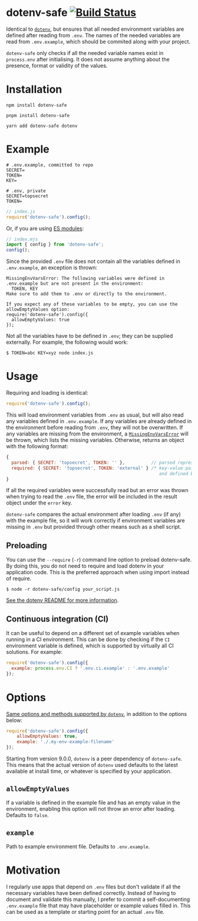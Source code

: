 # dotenv-safe [![Build Status](https://github.com/rolodato/dotenv-safe/actions/workflows/node.js.yml/badge.svg)](https://github.com/rolodato/dotenv-safe/actions/workflows/node.js.yml)

Identical to [`dotenv`](https://github.com/motdotla/dotenv), but ensures that all needed environment variables are defined after reading from `.env`.
The names of the needed variables are read from `.env.example`, which should be commited along with your project.

`dotenv-safe` only checks if all the needed variable names exist in `process.env` after initialising. It does not assume anything about the presence, format or validity of the values.

# Installation

```
npm install dotenv-safe
```

```
pnpm install dotenv-safe
```

```
yarn add dotenv-safe dotenv
```

# Example

```dosini
# .env.example, committed to repo
SECRET=
TOKEN=
KEY=
```

```dosini
# .env, private
SECRET=topsecret
TOKEN=
```

```js
// index.js
require('dotenv-safe').config();
```

Or, if you are using [ES modules](https://nodejs.org/api/esm.html):

```js
// index.mjs
import { config } from 'dotenv-safe';
config();
```

Since the provided `.env` file does not contain all the variables defined in
`.env.example`, an exception is thrown:

```
MissingEnvVarsError: The following variables were defined in .env.example but are not present in the environment:
  TOKEN, KEY
Make sure to add them to .env or directly to the environment.

If you expect any of these variables to be empty, you can use the allowEmptyValues option:
require('dotenv-safe').config({
  allowEmptyValues: true
});
```

Not all the variables have to be defined in `.env`; they can be supplied externally.
For example, the following would work:

```
$ TOKEN=abc KEY=xyz node index.js
```

# Usage

Requiring and loading is identical:

```js
require('dotenv-safe').config();
```

This will load environment variables from `.env` as usual, but will also read any variables defined in `.env.example`.
If any variables are already defined in the environment before reading from `.env`, they will not be overwritten.
If any variables are missing from the environment, a [`MissingEnvVarsError`](MissingEnvVarsError.js) will be thrown, which lists the missing variables.
Otherwise, returns an object with the following format:

```js
{
  parsed: { SECRET: 'topsecret', TOKEN: '' },          // parsed representation of .env
  required: { SECRET: 'topsecret', TOKEN: 'external' } /* key-value pairs required by .env.example
                                                          and defined by environment */
}
```

If all the required variables were successfully read but an error was thrown when trying to read the `.env` file, the error will be included in the result object under the `error` key.

`dotenv-safe` compares the actual environment after loading `.env` (if any) with the example file, so it will work correctly if environment variables are missing in `.env` but provided through other means such as a shell script.

## Preloading

You can use the `--require` (`-r`) command line option to preload dotenv-safe.
By doing this, you do not need to require and load dotenv in your application code.
This is the preferred approach when using import instead of require.

```
$ node -r dotenv-safe/config your_script.js
```

[See the dotenv README for more information](https://github.com/motdotla/dotenv#preload).

## Continuous integration (CI)

It can be useful to depend on a different set of example variables when running in a CI environment.
This can be done by checking if the `CI` environment variable is defined, which is supported by virtually all CI solutions.
For example:

```js
require('dotenv-safe').config({
  example: process.env.CI ? '.env.ci.example' : '.env.example'
});
```

# Options

[Same options and methods supported by `dotenv`](https://github.com/motdotla/dotenv#options), in addition to the options below:

```js
require('dotenv-safe').config({
    allowEmptyValues: true,
    example: './.my-env-example-filename'
});
```

Starting from version 9.0.0, `dotenv` is a peer dependency of `dotenv-safe`. This means that the actual version of `dotenv` used defaults to the latest available at install time, or whatever is specified by your application.

## `allowEmptyValues`

If a variable is defined in the example file and has an empty value in the environment, enabling this option will not throw an error after loading.
Defaults to `false`.

## `example`

Path to example environment file.
Defaults to `.env.example`.

# Motivation

I regularly use apps that depend on `.env` files but don't validate if all the necessary variables have been defined correctly.
Instead of having to document and validate this manually, I prefer to commit a self-documenting `.env.example` file that may have placeholder or example values filled in. This can be used as a template or starting point for an actual `.env` file.
